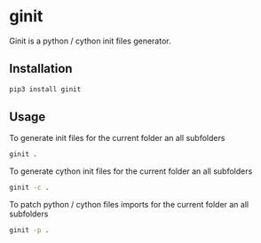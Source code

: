 # ginit

Ginit is a python / cython init files generator.

## Installation
```bash
pip3 install ginit
```

## Usage
To generate init files for the current folder an all subfolders
```bash
ginit .
```

To generate cython init files for the current folder an all subfolders
```bash
ginit -c .
```

To patch python / cython files imports for the current folder an all subfolders
```bash
ginit -p .
```
